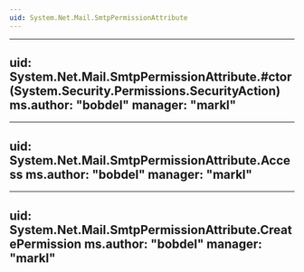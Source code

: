 ```yaml
---
uid: System.Net.Mail.SmtpPermissionAttribute
---
```


---
uid: System.Net.Mail.SmtpPermissionAttribute.#ctor(System.Security.Permissions.SecurityAction)
ms.author: "bobdel"
manager: "markl"
---

---
uid: System.Net.Mail.SmtpPermissionAttribute.Access
ms.author: "bobdel"
manager: "markl"
---

---
uid: System.Net.Mail.SmtpPermissionAttribute.CreatePermission
ms.author: "bobdel"
manager: "markl"
---
